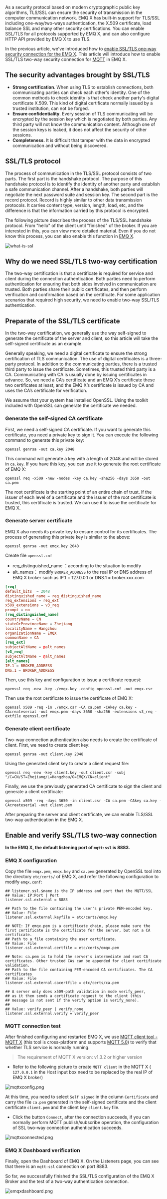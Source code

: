 As a security protocol based on modern cryptographic public key algorithms,  TLS/SSL can ensure the security of transmission in the computer communication network. EMQ X has built-in support for TLS/SSL including one-way/two-ways authentication, the X.509 certificate, load balance SSL and many other security certifications. You can enable SSL/TLS for all protocols supported by EMQ X, and can also configure HTTP API provided by  EMQ X to use TLS. 

In the previous article, we've introduced how to [enable SSL/TLS one-way security connection for the EMQ X](https://www.emqx.com/en/blog/emqx-server-ssl-tls-secure-connection-configuration-guide). This article will introduce how to enable SSL/TLS two-way security connection for [MQTT](https://www.emqx.com/en/mqtt) in EMQ X.



## The security advantages brought by SSL/TLS

- **Strong certification**. When using TLS to establish connections, both communicating parties can check each other's identity. One of the common methods to check identity is that check another party's digital certificate X.509. This kind of digital certificate normally issued by a trusted institution, can not be forged.
- **Ensure confidentiality**. Every session of TLS communicating will be encrypted by the session key which is negotiated by both parties. Any third party will not know the communication content. Although one of the session keys is leaked, it does not affect the security of other sessions.
- **Completeness.** It is difficult that tamper with the data in encrypted communication and without being discovered.



## SSL/TLS protocol

The process of communication in the TLS/SSL protocol consists of two parts. The first part is the handshake protocol. The purpose of this handshake protocol is to identify the identity of another party and establish a safe communication channel. After a handshake, both parties will negotiate the next password suite and session key. The second part is the record protocol. Record is highly similar to other data transmission protocols. It carries content type, version, length, load, etc, and the difference is that the information carried by this protocol is encrypted.

The following picture describes the process of the TLS/SSL handshake protocol. From "hello" of the client until "finished" of the broker. If you are interested in this, you can view more detailed material. Even if you do not know this process, you can also enable this function in [EMQ X](https://www.emqx.com/en/products/emqx).

![what-is-ssl](https://static.emqx.net/images/29b8bd83af006c104add0635a11682bb.gif)



## Why do we need SSL/TLS two-way certification

The two-way certification is that a certificate is required for service and client during the connection authentication. Both parties need to perform authentication for ensuring that both sides involved in communication are trusted. Both parties share their public certificates, and then perform verification and confirmation based on the certificate. For some application scenarios that required high security, we need to enable two-way SSL/TLS authentication.



## Preparate of the SSL/TLS certificate

In the two-way certification, we generally use the way self-signed to generate the certificate of the server and client, so this article will take the self-signed certificate as an example.

Generally speaking, we need a digital certificate to ensure the strong certification of TLS communication. The use of digital certificates is a three-party protocol. In addition to the communicating parties, there is a trusted third party to issue the certificate. Sometimes, this trusted third party is a CA. Communicating with CA is usually done by issuing certificates in advance. So, we need a CA’s certificate and an EMQ X’s certificate these two certificates at least, and the EMQ X’s certificate is issued by CA and uses the CA’s certificate for verification.

We assume that your system has installed OpenSSL. Using the toolkit included with OpenSSL can generate the certificate we needed.

### Generate the self-signed CA certificate

First, we need a self-signed CA certificate. If you want to generate this certificate, you need a private key to sign it. You can execute the following command to generate this private key:

```shell
openssl genrsa -out ca.key 2048
```

This command will generate a key with a length of 2048 and will be stored in `ca.key`. If you have this key, you can use it to generate the root certificate of EMQ X:

```shell
openssl req -x509 -new -nodes -key ca.key -sha256 -days 3650 -out ca.pem
```

The root certificate is the starting point of an entire chain of trust. If the issuer of each level of a certificate and the issuer of the root certificate is trusted, this certificate is trusted. We can use it to issue the certificate for EMQ X.

### Generate server certificate

EMQ X also needs its private key to ensure control for its certificates. The process of generating this private key is similar to the above:

```shell
openssl genrsa -out emqx.key 2048
```

Create file `openssl.cnf`

- req_distinguished_name ：according to the situation to modify
- alt_names： modify `BROKER_ADDRESS` to the real IP or DNS address of EMQ X broker such as IP.1 = 127.0.0.1 or DNS.1 = broker.xxx.com

```conf
[req]
default_bits  = 2048
distinguished_name = req_distinguished_name
req_extensions = req_ext
x509_extensions = v3_req
prompt = no
[req_distinguished_name]
countryName = CN
stateOrProvinceName = Zhejiang
localityName = Hangzhou
organizationName = EMQX
commonName = CA
[req_ext]
subjectAltName = @alt_names
[v3_req]
subjectAltName = @alt_names
[alt_names]
IP.1 = BROKER_ADDRESS
DNS.1 = BROKER_ADDRESS
```

Then, use this key and configuration to issue a certificate request:

```shell
openssl req -new -key ./emqx.key -config openssl.cnf -out emqx.csr
```

Then use the root certificate to issue the certificate of EMQ X:

```shell
openssl x509 -req -in ./emqx.csr -CA ca.pem -CAkey ca.key -CAcreateserial -out emqx.pem -days 3650 -sha256 -extensions v3_req -extfile openssl.cnf
```

### Generate client certificate

Two-way connection authentication also needs to create the certificate of client. First, we need to create client key:

```shell
openssl genrsa -out client.key 2048
```

Using the generated client key to create a client request file:

```shell
openssl req -new -key client.key -out client.csr -subj "/C=CN/ST=Zhejiang/L=Hangzhou/O=EMQX/CN=client"
```

Finally, we use the previously generated CA certificate to sign the client and generate a client certificate:

```shell
openssl x509 -req -days 3650 -in client.csr -CA ca.pem -CAkey ca.key -CAcreateserial -out client.pem
```

After preparing the server and client certificate, we can enable TLS/SSL two-way authentication in the EMQ X.



## Enable and verify SSL/TLS two-way connection

**In the EMQ X, the default listening port of `mqtt:ssl` is 8883.**

### EMQ X configuration

Copy the file `emqx.pem`,  `emqx.key` and `ca.pem` generated by OpenSSL tool into the directory `etc/certs/` of EMQ X, and refer the following configuration to modify `emqx.conf`:

```shell
## listener.ssl.$name is the IP address and port that the MQTT/SSL
## Value: IP:Port | Port
listener.ssl.external = 8883

## Path to the file containing the user's private PEM-encoded key.
## Value: File
listener.ssl.external.keyfile = etc/certs/emqx.key

## NOTE: If emqx.pem is a certificate chain, please make sure the first certificate is the certificate for the server, but not a CA certificate.
## Path to a file containing the user certificate.
## Value: File
listener.ssl.external.certfile = etc/certs/emqx.pem

## Note: ca.pem is to hold the server's intermediate and root CA certificates. Other trusted CAs can be appended for client certificate validation.
## Path to the file containing PEM-encoded CA certificates. The CA certificates
## Value: File
listener.ssl.external.cacertfile = etc/certs/ca.pem

## A server only does x509-path validation in mode verify_peer,
## as it then sends a certificate request to the client (this
## message is not sent if the verify option is verify_none).
##
## Value: verify_peer | verify_none
listener.ssl.external.verify = verify_peer
```

### MQTT connection test

After finished configuring and restarted EMQ X, we use [MQTT client tool - MQTT X](https://mqttx.app/) (this tool is cross-platform and supports [MQTT 5.0](https://www.emqx.com/en/mqtt/mqtt5)) to verify that whether TLS service is normally running.

> The requirement of MQTT X version: v1.3.2 or higher version

- Refer to the following picture to create `MQTT client` in the MQTT X (  `127.0.0.1` in the Host input box need to be replaced by the real IP of EMQ X broker)

![mqttxconfig.png](https://static.emqx.net/images/fc0bf47beab8f1b6b9e7d992c260e188.png)

  At this time, you need to select `Self signed` in the column `Certificate` and carry the file `ca.pem` generated in the self-signed certificate and the client certificate `client.pem` and the client key `client.key` file.

- Click the button `Connect`, after the connection succeeds, if you can normally perform MQTT publish/subscribe operation, the configuration of SSL two-way connection authentication succeeds.

![mqttxconnected.png](https://static.emqx.net/images/d453f16b1beb945af6d8dc99840e364d.png)



### EMQ X Dashboard verification

Finally, open the Dashboard of EMQ X. On the Listeners page, you can see that there is an `mqtt:ssl`  connection on port 8883.

So far, we successfully finished the SSL/TLS configuration of the EMQ X Broker and the test of a two-way authentication connection.

![emqxdashboard.png](https://static.emqx.net/images/ca678e3f6fb0b23b46818a022f71de1f.png)